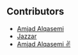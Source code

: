 ## Contributors

- [Amjad Alqasemi](https://github.com/aqasemi)
- [Jazzar](https://github.com/jaazzar)
- [Amjad Alqasemi ✌️](https://github.com/aqasemi)